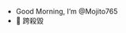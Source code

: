 - Good Morning, I’m @Mojito765
- 👀 跨殺毀

<!---
Mojito765/Mojito765 is a ✨ special ✨ repository because its `README.md` (this file) appears on your GitHub profile.
You can click the Preview link to take a look at your changes.
--->
